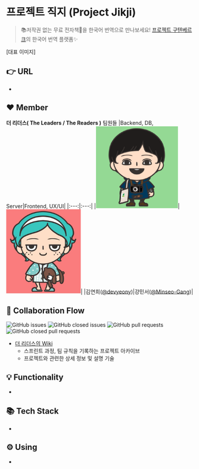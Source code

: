 # 프로젝트 직지 (Project Jikji)
> 📚저작권 없는 무료 전자책📖을 한국어 번역으로 만나보세요! [프로젝트 구텐베르크](https://www.gutenberg.org/)의 한국어 번역 플랫폼✨

[대표 이미지]

## 👉 URL

- 

## ❤️ Member
**더 리더스( The Leaders / The Readers )** 팀원들
|Backend, DB, Server|Frontend, UX/UI|
|:---:|:---:|
|<img src="https://raw.githubusercontent.com/devyeony/project-jikji/main/.github/IMAGE/wiki/main/devyeony_img.png" width="220px">|<img src="https://raw.githubusercontent.com/devyeony/project-jikji/main/.github/IMAGE/wiki/main/Minseo_img.jpg" width="200px">|
|김연희([@devyeony](https://github.com/devyeony))|강민서([@Minseo-Gang](https://github.com/Minseo-Gang))|

## 🤝 Collaboration Flow
![GitHub issues](https://img.shields.io/github/issues-raw/devyeony/project-jikji?color=gree) ![GitHub closed issues](https://img.shields.io/github/issues-closed-raw/devyeony/project-jikji?color=red) ![GitHub pull requests](https://img.shields.io/github/issues-pr-raw/devyeony/project-jikji?color=gree) ![GitHub closed pull requests](https://img.shields.io/github/issues-pr-closed-raw/devyeony/project-jikji?color=red)
- [더 리더스의 Wiki](https://github.com/devyeony/project-jikji/wiki) 
    - 스프린트 과정, 팀 규칙을 기록하는 프로젝트 아카이브
    - 프로젝트와 관련한 상세 정보 및 설명 기술

## 💡 Functionality

- 

## 📚 Tech Stack

- 

## ⚙️ Using

-
